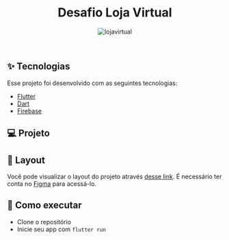 <h1 align="center">
  Desafio Loja Virtual
</h1>

<p align="center">

 <img src="https://firebasestorage.googleapis.com/v0/b/desafio-loja-virtual-fpf.appspot.com/o/Screenshot%202021-11-18%20232925.png?alt=media&token=c655e0d0-0090-49d7-94cf-3a181787222c" alt="lojavirtual" />
</p>
<br>

## ✨ Tecnologias

Esse projeto foi desenvolvido com as seguintes tecnologias:

- [Flutter](https://flutter.dev/)
- [Dart](https://dart.dev/)
- [Firebase](https://firebase.google.com/)

## 💻 Projeto



## 🔖 Layout

Você pode visualizar o layout do projeto através [desse link](https://www.figma.com/file/zHMyG7yth891fRZbsR0XLR/Desafio-Loja-Virtual-FPF?node-id=0%3A1). É necessário ter conta no [Figma](http://figma.com/) para acessá-lo.

## 🚀 Como executar

- Clone o repositório
- Inicie seu app com `flutter run`



